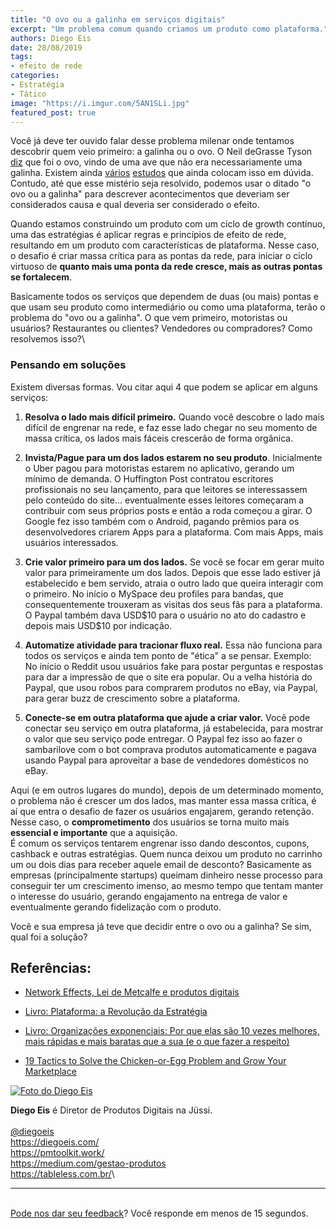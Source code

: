 ```yaml
---
title: "O ovo ou a galinha em serviços digitais"
excerpt: "Um problema comum quando criamos um produto como plataforma."
authors: Diego Eis
date: 28/08/2019
tags: 
- efeito de rede
categories:
- Estratégia
- Tático
image: "https://i.imgur.com/5AN1SLi.jpg"
featured_post: true
---
```



Você já deve ter ouvido falar desse problema milenar onde tentamos
descobrir quem veio primeiro: a galinha ou o ovo. O Neil deGrasse Tyson
[diz](https://twitter.com/neiltyson/status/296100559423954944) que foi o
ovo, vindo de uma ave que não era necessariamente uma galinha. Existem
ainda
[vários](https://blogs.unimelb.edu.au/sciencecommunication/2017/08/28/which-came-first-the-chicken-or-the-egg/)
[estudos](https://www.ncbi.nlm.nih.gov/pmc/articles/PMC4486432/) que
ainda colocam isso em dúvida. Contudo, até que esse mistério seja
resolvido, podemos usar o ditado "o ovo ou a galinha" para descrever
acontecimentos que deveriam ser considerados causa e qual deveria ser
considerado o efeito.

Quando estamos construindo um produto com um ciclo de growth contínuo,
uma das estratégias é aplicar regras e princípios de efeito de rede,
resultando em um produto com características de plataforma. Nesse caso,
o desafio é criar massa crítica para as pontas da rede, para iniciar o
ciclo virtuoso de **quanto mais uma ponta da rede cresce, mais as outras
pontas se fortalecem**.

Basicamente todos os serviços que dependem de duas (ou mais) pontas e
que usam seu produto como intermediário ou como uma plataforma, terão o
problema do "ovo ou a galinha". O que vem primeiro, motoristas ou
usuários? Restaurantes ou clientes? Vendedores ou compradores? Como
resolvemos isso?\

### Pensando em soluções

Existem diversas formas. Vou citar aqui 4 que podem se aplicar em alguns
serviços:

1.  **Resolva o lado mais difícil primeiro.** Quando você descobre o
    lado mais difícil de engrenar na rede, e faz esse lado chegar no seu
    momento de massa crítica, os lados mais fáceis crescerão de forma
    orgânica.

2.  **Invista/Pague para um dos lados estarem no seu produto**.
    Inicialmente o Uber pagou para motoristas estarem no aplicativo,
    gerando um mínimo de demanda. O Huffington Post contratou escritores
    profissionais no seu lançamento, para que leitores se interessassem
    pelo conteúdo do site... eventualmente esses leitores começaram a
    contribuir com seus próprios posts e então a roda começou a girar. O
    Google fez isso também com o Android, pagando prêmios para os
    desenvolvedores criarem Apps para a plataforma. Com mais Apps, mais
    usuários interessados.

3.  **Crie valor primeiro para um dos lados.** Se você se focar em gerar
    muito valor para primeiramente um dos lados. Depois que esse lado
    estiver já estabelecido e bem servido, atraia o outro lado que
    queira interagir com o primeiro. No início o MySpace deu profiles
    para bandas, que consequentemente trouxeram as visitas dos seus fãs
    para a plataforma. O Paypal também dava USD\$10 para o usuário no
    ato do cadastro e depois mais USD\$10 por indicação.

4.  **Automatize atividade para tracionar fluxo real.** Essa não
    funciona para todos os serviços e ainda tem ponto de "ética" a se
    pensar. Exemplo: No início o Reddit usou usuários fake para postar
    perguntas e respostas para dar a impressão de que o site era
    popular. Ou a velha história do Paypal, que usou robos para
    comprarem produtos no eBay, via Paypal, para gerar buzz de
    crescimento sobre a plataforma.

5.  **Conecte-se em outra plataforma que ajude a criar valor.** Você
    pode conectar seu serviço em outra plataforma, já estabelecida, para
    mostrar o valor que seu serviço pode entregar. O Paypal fez isso ao
    fazer o sambarilove com o bot comprava produtos automaticamente e
    pagava usando Paypal para aproveitar a base de vendedores domésticos
    no eBay.

Aqui (e em outros lugares do mundo), depois de um determinado momento, o
problema não é crescer um dos lados, mas manter essa massa crítica, é aí
que entra o desafio de fazer os usuários engajarem, gerando retenção.
Nesse caso, o **comprometimento** dos usuários se torna muito mais
**essencial e importante** que a aquisição.\
É comum os serviços tentarem engrenar isso dando descontos, cupons,
cashback e outras estratégias. Quem nunca deixou um produto no carrinho
um ou dois dias para receber aquele email de desconto? Basicamente as
empresas (principalmente startups) queimam dinheiro nesse processo para
conseguir ter um crescimento imenso, ao mesmo tempo que tentam manter o
interesse do usuário, gerando engajamento na entrega de valor e
eventualmente gerando fidelização com o produto.

Você e sua empresa já teve que decidir entre o ovo ou a galinha? Se sim,
qual foi a solução?

Referências:
------------

-   [Network Effects, Lei de Metcalfe e produtos
    digitais](https://diegoeis.com/network-effects-lei-de-metcalfe-e-produtos-digitais)

-   [Livro: Plataforma: a Revolução da
    Estratégia](https://amzn.to/2HwsSMO)

-   [Livro: Organizações exponenciais: Por que elas são 10 vezes
    melhores, mais rápidas e mais baratas que a sua (e o que fazer a
    respeito)](https://amzn.to/2ZznJdn)

-   [19 Tactics to Solve the Chicken-or-Egg Problem and Grow Your
    Marketplace](https://www.nfx.com/post/19-marketplace-tactics-for-overcoming-the-chicken-or-egg-problem)

[![Foto do Diego
Eis](https://bucketeer-e05bbc84-baa3-437e-9518-adb32be77984.s3.amazonaws.com/public/images/69322e0f-495a-4590-a765-b3aa6363c6cf_400x400.jpeg)](https://cdn.substack.com/image/fetch/f_auto,q_auto:good,fl_progressive:steep/https%3A%2F%2Fbucketeer-e05bbc84-baa3-437e-9518-adb32be77984.s3.amazonaws.com%2Fpublic%2Fimages%2F69322e0f-495a-4590-a765-b3aa6363c6cf_400x400.jpeg)

**Diego Eis** é Diretor de Produtos Digitais na Jüssi.\
\
[\@diegoeis](https://twitter.com/diegoeis)\
<https://diegoeis.com/>\
<https://pmtoolkit.work/>\
<https://medium.com/gestao-produtos>\
<https://tableless.com.br/>\

<div>

------------------------------------------------------------------------

</div>

\
[Pode nos dar seu feedback](http://bit.ly/feedback-pmletter)? Você
responde em menos de 15 segundos.
